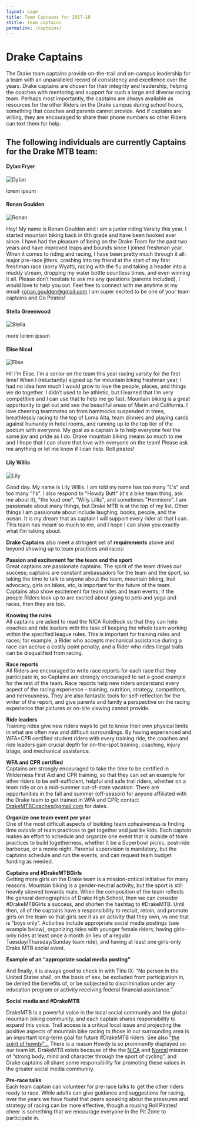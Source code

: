 ```yaml
---
layout: page
title: Team Captains for 2017-18
stitle: team_captains
permalink: /captains/
---
```

# Drake Captains

The Drake team captains provide on-the-trail and on-campus leadership for a team with an unparalleled record of consistency and excellence over the years.  Drake captains are chosen for their integrity and leadership, helping the coaches with mentoring and support for such a large and diverse racing team.  Perhaps most importantly, the captains are always available as resources for the other Riders on the Drake campus during school hours, something that coaches and parents cannot provide.  And if captains are willing, they are encouraged to share their phone numbers so other Riders can text them for help.  

## The following individuals are currently Captains for the Drake MTB team:

#### Dylan Fryer

![Dylan]({{site.basurl}}/images/dylan_captain.jpg)

lorem ipsum

#### Ronan Goulden

![Ronan]({{site.basurl}}/images/ronan_captain.jpg)

Hey! My name is Ronan Goulden and I am a junior riding Varsity this year. I started mountain biking back in 6th grade and have been hooked ever since. I have had the pleasure of being on the Drake Team for the past two years and have improved leaps and bounds since I joined freshman year. When it comes to riding and racing, I have been pretty much through it all: major pre-race jitters, crashing into my friend at the start of my first freshman race (sorry Wyatt), racing with the flu and taking a header into a muddy stream, dropping my water bottle countless times, and even winning it all. Please don’t hesitate to ask me any questions (parents included), I would love to help you out. Feel free to connect with me anytime at my email: ronan.goulden@gmail.com I am super excited to be one of your team captains and Go Pirates!

#### Stella Greenwood

![Stella]({{site.basurl}}/images/stella_captain.jpg)

more lorem ipsum

#### Elise Nicol

![Elise]({{site.basurl}}/images/elise_captain.jpg)

Hi! I’m Elise. I’m a senior on the team this year racing varsity for the first time! When I (reluctantly) signed up for mountain biking freshman year, I had no idea how much I would grow to love the people, places, and things we do together. I didn’t used to be athletic, but I learned that I’m very competitive and I can use that to help me go fast. Mountain biking is a great opportunity to get out and see the beautiful areas of Marin and California. I love cheering teammates on from hammocks suspended in trees, breathlessly racing to the top of Loma Alta, team dinners and playing cards against humanity in hotel rooms, and running up to the top tier of the podium with everyone. My goal as a captain is to help everyone feel the same joy and pride as I do. Drake mountain biking means so much to me and I hope that I can share that love with everyone on the team! Please ask me anything or let me know if I can help. Roll pirates!


#### Lily Willis

![Lily]({{site.basurl}}/images/lily_captain.jpg)

Good day. My name is Lily Willis. I am told my name has too many "L's" and too many "I's". I also respond to "Howdy Butt" (it's a bike team thing, ask me about it), "the loud one", "Willy Lillis", and sometimes "Hermione". I am passionate about many things, but Drake MTB is at the top of my list. Other things I am passionate about include laughing, books, people, and the ocean.
It is my dream that as captain I will support every rider all that I can. This team has meant so much to me, and I hope I can show you exactly what I'm talking about.


**Drake Captains** also meet a stringent set of **requirements** above and beyond showing up to team practices and races:

**Passion and excitement for the team and the sport**  
Great captains are passionate captains.  The spirit of the team drives our success; captains are constant ambassadors for the team and the sport, so taking the time to talk to anyone about the team, mountain biking, trail advocacy, girls on bikes, etc, is important for the future of the team.  Captains also show excitement for team rides and team events; if the people Riders look up to are excited about going to pelo and yoga and races, then they are too.

**Knowing the rules**  
All captains are asked to read the NICA RuleBook so that they can help coaches and ride leaders with the task of keeping the whole team working within the specified league rules.  This is important for training rides and races; for example, a Rider who accepts mechanical assistance during a race can accrue a costly point penalty, and a Rider who rides illegal trails can be disqualified from racing.  

**Race reports**  
All Riders are encouraged to write race reports for each race that they participate in, so Captains are strongly encouraged to set a good example for the rest of the team.  Race reports help new riders understand every aspect of the racing experience – training, nutrition, strategy, competitors, and nervousness.  They are also fantastic tools for self-reflection for the writer of the report, and give parents and family a perspective on the racing experience that pictures or on-site viewing cannot provide.

**Ride leaders**  
Training rides give new riders ways to get to know their own physical limits in what are often new and difficult surroundings.  By having experienced and WFA+CPR certified student riders with every training ride, the coaches and ride leaders gain crucial depth for on-the-spot training, coaching, injury triage, and mechanical assistance.

**WFA and CPR certified**  
Captains are strongly encouraged to take the time to be certified in Wilderness First Aid and CPR training, so that they can set an example for other riders to be self-sufficient, helpful and safe trail riders, whether on a team ride or on a mid-summer out-of-state vacation.  There are opportunities in the fall and summer (off-season) for anyone affiliated with the Drake team to get trained in WFA and CPR; contact DrakeMTBCoaches@gmail.com for dates.

**Organize one team event per year**  
One of the most difficult aspects of building team cohesiveness is finding time outside of team practices to get together and just be kids.  Each captain makes an effort to schedule and organize one event that is outside of team practices to build togetherness, whether it be a Superbowl picnic, post-ride barbecue, or a movie night.  Parental supervision is mandatory, but the captains schedule and run the events, and can request team budget funding as needed.

**Captains and #DrakeMTBGirls**  
Getting more girls on the Drake team is a mission-critical initiative for many reasons.  Mountain biking is a gender-neutral activity, but the sport is still heavily skewed towards male.  When the composition of the team reflects the general demographics of Drake High School, then we can consider #DrakeMTBGirls a success, and shorten the hashtag to #DrakeMTB.  Until then, all of the captains have a responsibility to recruit, retain, and promote girls on the team so that girls see it as an activity that they own, vs one that is “boys only”.  Activities include appropriate social media postings (see example below), organizing rides with younger female riders, having girls-only rides at least once a month (in lieu of a regular Tuesday/Thursday/Sunday team ride), and having at least one girls-only Drake MTB social event.

**Example of an “appropriate social media posting”**

And finally, it is always good to check in with Title IX: “No person in the United States shall, on the basis of sex, be excluded from participation in, be denied the benefits of, or be subjected to discrimination under any education program or activity receiving federal financial assistance.”

**Social media and #DrakeMTB**  

DrakeMTB is a powerful voice in the local social community and the global mountain biking community, and each captain shares responsibility to expand this voice.  Trail access is a critical local issue and projecting the positive aspects of mountain bike racing to those in our surrounding area is an important long-term goal for future #DrakeMTB riders.  See also ["the spirit of howdy"...](http://www.teentrailcorps.org/) There is a reason Howdy is so prominently displayed on our team kit. DrakeMTB exists because of the the [NICA](http://www.nationalmtb.org/) and [Norcal](http://www.norcalmtb.org/)  mission of “strong body, mind and character through the sport of cycling”, and Drake captains all share some responsibility for promoting these values in the greater social media community.

**Pre-race talks**  
Each team captain can volunteer for pre-race talks to get the other riders ready to race.  While adults can give guidance and suggestions for racing, over the years we have found that peers speaking about the pressures and strategy of racing can be more effective, though a rousing Roll Pirates! cheer is something that we encourage everyone in the Pit Zone to participate in.
